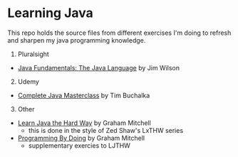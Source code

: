 # Learning Java

This repo holds the source files from different exercises I'm doing to refresh and sharpen my java programming knowledge.

1. Pluralsight
 - [Java Fundamentals: The Java Language](https://app.pluralsight.com/library/courses/java-fundamentals-language) by Jim Wilson
2. Udemy
 - [Complete Java Masterclass](https://www.udemy.com/java-the-complete-java-developer-course/learn/v4/) by Tim Buchalka
3. Other
 - [Learn Java the Hard Way](https://learnjavathehardway.org/) by Graham Mitchell
   * this is done in the style of Zed Shaw's LxTHW series
 - [Programming By Doing](http://programmingbydoing.com/) by Graham Mitchell
   * supplementary exercies to LJTHW
